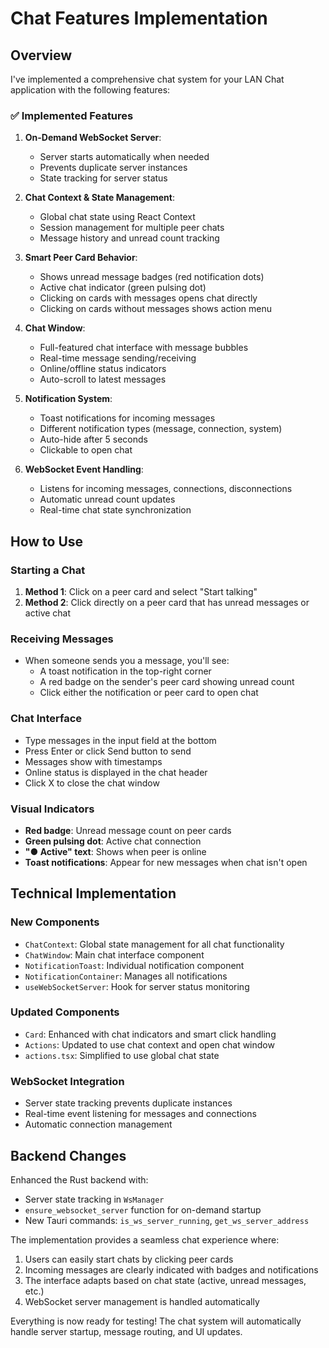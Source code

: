 # Chat Features Implementation

## Overview

I've implemented a comprehensive chat system for your LAN Chat application with the following features:

### ✅ Implemented Features

1. **On-Demand WebSocket Server**: 
   - Server starts automatically when needed
   - Prevents duplicate server instances
   - State tracking for server status

2. **Chat Context & State Management**:
   - Global chat state using React Context
   - Session management for multiple peer chats
   - Message history and unread count tracking

3. **Smart Peer Card Behavior**:
   - Shows unread message badges (red notification dots)
   - Active chat indicator (green pulsing dot)
   - Clicking on cards with messages opens chat directly
   - Clicking on cards without messages shows action menu

4. **Chat Window**:
   - Full-featured chat interface with message bubbles
   - Real-time message sending/receiving
   - Online/offline status indicators
   - Auto-scroll to latest messages

5. **Notification System**:
   - Toast notifications for incoming messages
   - Different notification types (message, connection, system)
   - Auto-hide after 5 seconds
   - Clickable to open chat

6. **WebSocket Event Handling**:
   - Listens for incoming messages, connections, disconnections
   - Automatic unread count updates
   - Real-time chat state synchronization

## How to Use

### Starting a Chat
1. **Method 1**: Click on a peer card and select "Start talking"
2. **Method 2**: Click directly on a peer card that has unread messages or active chat

### Receiving Messages
- When someone sends you a message, you'll see:
  - A toast notification in the top-right corner
  - A red badge on the sender's peer card showing unread count
  - Click either the notification or peer card to open chat

### Chat Interface
- Type messages in the input field at the bottom
- Press Enter or click Send button to send
- Messages show with timestamps
- Online status is displayed in the chat header
- Click X to close the chat window

### Visual Indicators
- **Red badge**: Unread message count on peer cards
- **Green pulsing dot**: Active chat connection
- **"● Active" text**: Shows when peer is online
- **Toast notifications**: Appear for new messages when chat isn't open

## Technical Implementation

### New Components
- `ChatContext`: Global state management for all chat functionality
- `ChatWindow`: Main chat interface component
- `NotificationToast`: Individual notification component
- `NotificationContainer`: Manages all notifications
- `useWebSocketServer`: Hook for server status monitoring

### Updated Components
- `Card`: Enhanced with chat indicators and smart click handling
- `Actions`: Updated to use chat context and open chat window
- `actions.tsx`: Simplified to use global chat state

### WebSocket Integration
- Server state tracking prevents duplicate instances
- Real-time event listening for messages and connections
- Automatic connection management

## Backend Changes

Enhanced the Rust backend with:
- Server state tracking in `WsManager`
- `ensure_websocket_server` function for on-demand startup
- New Tauri commands: `is_ws_server_running`, `get_ws_server_address`

The implementation provides a seamless chat experience where:
1. Users can easily start chats by clicking peer cards
2. Incoming messages are clearly indicated with badges and notifications
3. The interface adapts based on chat state (active, unread messages, etc.)
4. WebSocket server management is handled automatically

Everything is now ready for testing! The chat system will automatically handle server startup, message routing, and UI updates.
